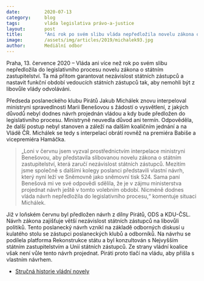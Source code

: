 ```yaml
---
date:         2020-07-13
category:     blog
tags:         vláda legislativa právo-a-justice 
layout:       post
title:        "Ani rok po svém slibu vláda nepředložila novelu zákona o státním zastupitelství"
image:        /assets/img/articles/2019/michalek93.jpg
author:       Mediální odbor
---   
```




Praha, 13. července 2020 – Vláda ani více než rok po svém slibu nepředložila do legislativního procesu novelu zákona o státním zastupitelství. Ta má přitom garantovat nezávislost státních zástupců a nastavit funkční období vedoucích státních zástupců tak, aby nemohli být z libovůle vlády odvoláváni.

Předseda poslaneckého klubu Pirátů Jakub Michálek znovu interpeloval ministryni spravedlnosti Marii Benešovou s žádostí o vysvětlení, z jakých důvodů nebyl dodnes návrh projednán vládou a kdy bude předložen do legislativního procesu. Ministryně neuvedla důvod ani termín. Odpověděla, že další postup nebyl stanoven a záleží na dalším koaličním jednání a na Vládě ČR. Michálek se tedy s interpelací obrátí rovněž na premiéra Babiše a vicepremiéra Hamáčka.

> „Loni v červnu jsem vyzval prostřednictvím interpelace ministryni Benešovou, aby představila slibovanou novelu zákona o státním zastupitelství, která zaručí nezávislost státních zástupců. Mezitím jsme společně s dalšími kolegy poslanci představili vlastní návrh, který nyní leží ve Sněmovně jako sněmovní tisk 524. Sama paní Benešová mi ve své odpovědi sdělila, že je v zájmu ministerstva projednat návrh ještě v tomto volebním období. Nicméně dodnes vláda návrh nepředložila do legislativního procesu,“ komentuje situaci Michálek.

Již v loňském červnu byl předložen návrh z dílny Pirátů, ODS a KDU-ČSL. Návrh zákona zajišťuje větší nezávislost státních zástupců na libovůli politiků. Tento poslanecký návrh vznikl na základě odborných diskusí u kulatého stolu se zástupci poslaneckých klubů a odborníků. Na návrhu se podílela platforma Rekonstrukce státu a byl konzultován s Nejvyšším státním zastupitelstvím a Unií státních zástupců. Ze strany vládní koalice však není vůle tento návrh projednat. Piráti proto tlačí na vládu, aby přišla s vlastním návrhem.

 
* [Stručná historie vládní novely](https://pirati.cz/assets/pdf/osa-st-zastupci.pdf)
